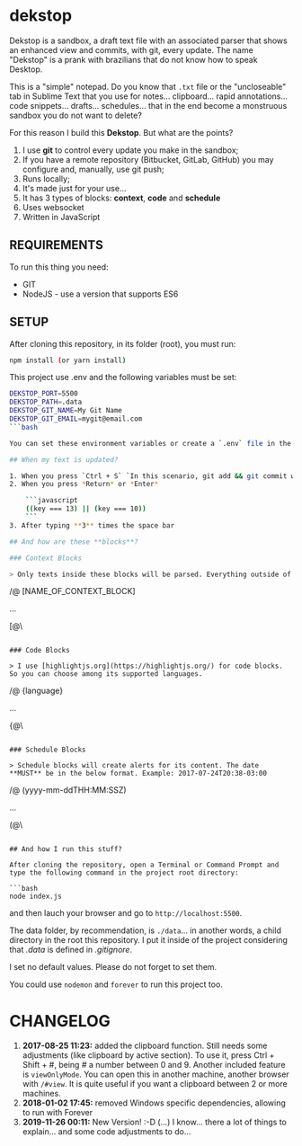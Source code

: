 # dekstop
Dekstop is a sandbox, a draft text file with an associated parser that shows an enhanced view and commits, with git, every update. The name "Dekstop" is a prank with brazilians that do not know how to speak Desktop.

This is a "simple" notepad. Do you know that `.txt` file or the "uncloseable" tab in Sublime Text that you use for notes... clipboard... rapid annotations... code snippets... drafts... schedules... that in the end become a monstruous sandbox you do not want to delete?

For this reason I build this **Dekstop**. But what are the points?

1. I use **git** to control every update you make in the sandbox;
2. If you have a remote repository (Bitbucket, GitLab, GitHub) you may configure and, manually, use git push;
3. Runs locally;
4. It's made just for your use...
5. It has 3 types of blocks: **context**, **code** and **schedule**
6. Uses websocket
7. Written in JavaScript

## REQUIREMENTS

To run this thing you need:

* GIT
* NodeJS - use a version that supports ES6

## SETUP

After cloning this repository, in its folder (root), you must run:

```bash
npm install (or yarn install)
```

This project use .env and the following variables must be set:

```bash
DEKSTOP_PORT=5500
DEKSTOP_PATH=.data
DEKSTOP_GIT_NAME=My Git Name
DEKSTOP_GIT_EMAIL=mygit@email.com
```bash

You can set these environment variables or create a `.env` file in the root of this project.

## When my text is updated?

1. When you press `Ctrl + S` `In this scenario, git add && git commit will be called.`;
2. When you press *Return* or *Enter*

    ```javascript
    ((key === 13) || (key === 10))
    ```
3. After typing **3** times the space bar

## And how are these **blocks**?

### Context Blocks

> Only texts inside these blocks will be parsed. Everything outside of it will be ignored. Please... avoid nested blocks. I still do not know what can happen :-(

```
/@ [NAME_OF_CONTEXT_BLOCK]

...

[@\
```

### Code Blocks

> I use [highlightjs.org](https://highlightjs.org/) for code blocks. So you can choose among its supported languages.

```
/@ {language}

...

{@\
```

### Schedule Blocks

> Schedule blocks will create alerts for its content. The date **MUST** be in the below format. Example: 2017-07-24T20:38-03:00

```
/@ (yyyy-mm-ddTHH:MM:SSZ)

...

(@\
```

## And how I run this stuff?

After cloning the repository, open a Terminal or Command Prompt and type the following command in the project root directory:

```bash
node index.js
```

and then lauch your browser and go to `http://localhost:5500`.

The data folder, by recommendation, is `./data`... in another words, a child directory in the root this repository. I put it inside of the project considering that *.data* is defined in *.gitignore*.

I set no default values. Please do not forget to set them.

You could use `nodemon` and `forever` to run this project too.

# CHANGELOG

1. **2017-08-25 11:23:** added the clipboard function. Still needs some adjustments (like clipboard by active section). To use it, press Ctrl + Shift + #, being # a number between 0 and 9. Another included feature is `viewOnlyMode`. You can open this in another machine, another browser with `/#view`. It is quite useful if you want a clipboard between 2 or more machines.
2. **2018-01-02 17:45:** removed Windows specific dependencies, allowing to run with Forever
3. **2019-11-26 00:11:** New Version! :-D (...) I know... there a lot of things to explain... and some code adjustments to do...

